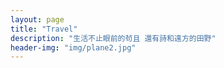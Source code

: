 ```yaml
---
layout: page
title: "Travel"
description: "生活不止眼前的茍且 還有詩和遠方的田野"
header-img: "img/plane2.jpg"
---
```

